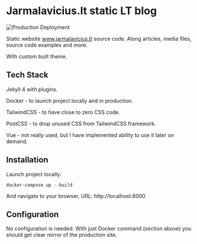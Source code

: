 Jarmalavicius.lt static LT blog
===============================

![Production Deployment](https://github.com/ReekenX/www.jarmalavicius.lt/workflows/Production%20Deployment/badge.svg)

Static website www.jarmalavicius.lt source code. Along articles, media files, source code examples and more.

With custom built theme.

Tech Stack
----------

Jekyll 4 with plugins.

Docker - to launch project locally and in production.

TailwindCSS - to have close to zero CSS code.

PostCSS - to drop unused CSS from TailwindCSS framework.

Vue - not really used, but I have implemented ability to use it later on demand.

Installation
------------

Launch project locally:

    docker-compose up --build

And navigate to your browser, URL: http://localhost:8000

Configuration
-------------

No configuration is needed. With just Docker command (section above) you should
get clear mirror of the production site.
